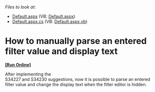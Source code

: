 <!-- default file list -->
*Files to look at*:

* [Default.aspx](./CS/WebSite/Default.aspx) (VB: [Default.aspx](./VB/WebSite/Default.aspx))
* [Default.aspx.cs](./CS/WebSite/Default.aspx.cs) (VB: [Default.aspx.vb](./VB/WebSite/Default.aspx.vb))
<!-- default file list end -->
# How to manually parse an entered filter value and display text
<!-- run online -->
**[[Run Online]](https://codecentral.devexpress.com/e2219/)**
<!-- run online end -->


<p>After implementing the <br />
S34227 and S34230 suggestions, now it is possible to parse an entered filter value and change the display text when the filter editor is hidden.</p>

<br/>


